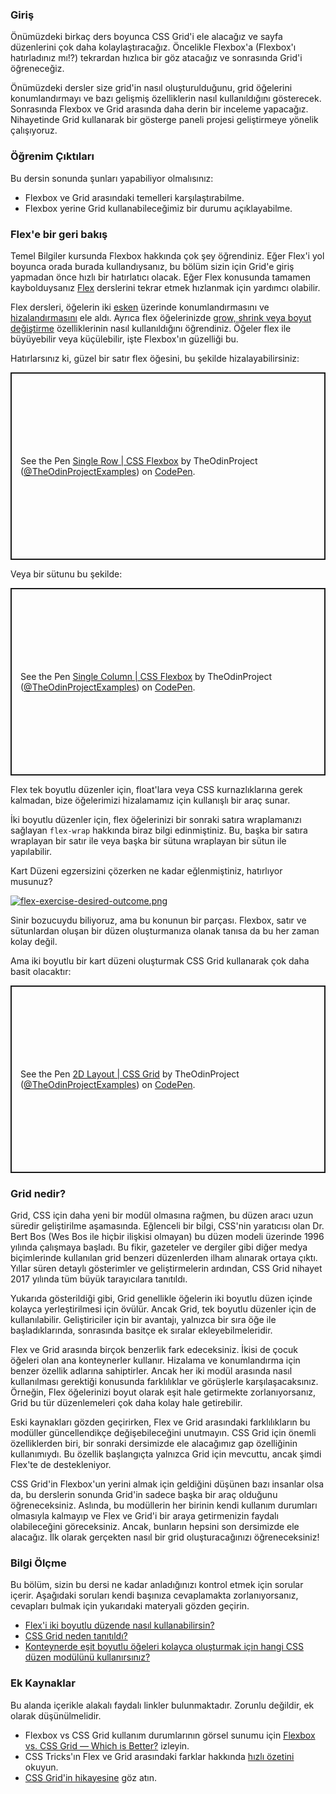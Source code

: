 ### Giriş

Önümüzdeki birkaç ders boyunca CSS Grid'i ele alacağız ve sayfa düzenlerini çok daha kolaylaştıracağız. Öncelikle Flexbox'a (Flexbox'ı hatırladınız mı!?) tekrardan hızlıca bir göz atacağız ve sonrasında Grid'i öğreneceğiz.

Önümüzdeki dersler size grid'in nasıl oluşturulduğunu, grid öğelerini konumlandırmayı ve bazı gelişmiş özelliklerin nasıl kullanıldığını gösterecek. Sonrasında Flexbox ve Grid arasında daha derin bir inceleme yapacağız. Nihayetinde Grid kullanarak bir gösterge paneli projesi geliştirmeye yönelik çalışıyoruz.

### Öğrenim Çıktıları

Bu dersin sonunda şunları yapabiliyor olmalısınız:

- Flexbox ve Grid arasındaki temelleri karşılaştırabilme.
- Flexbox yerine Grid kullanabileceğimiz bir durumu açıklayabilme.

### Flex'e bir geri bakış

Temel Bilgiler kursunda Flexbox hakkında çok şey öğrendiniz. Eğer Flex'i yol boyunca orada burada kullandıysanız, bu bölüm sizin için Grid'e giriş yapmadan önce hızlı bir hatırlatıcı olacak. Eğer Flex konusunda tamamen kaybolduysanız [Flex](https://www.theodinproject.com/lessons/foundations-introduction-to-flexbox) derslerini tekrar etmek hızlanmak için yardımcı olabilir.

Flex dersleri, öğelerin iki [esken](https://www.theodinproject.com/lessons/foundations-axes) üzerinde konumlandırmasını ve [hizalandırmasını](https://www.theodinproject.com/lessons/foundations-alignment) ele aldı. Ayrıca flex öğelerinizde [grow, shrink veya boyut değiştirme](https://www.theodinproject.com/lessons/foundations-growing-and-shrinking) özelliklerinin nasıl kullanıldığını öğrendiniz. Öğeler flex ile büyüyebilir veya küçülebilir, işte Flexbox'ın güzelliği bu.

Hatırlarsınız ki, güzel bir satır flex öğesini, bu şekilde hizalayabilirsiniz:

<p class="codepen" data-height="300" data-theme-id="dark" data-default-tab="css,result" data-slug-hash="XWeJbRy" data-editable="true" data-user="TheOdinProjectExamples" style="height: 300px; box-sizing: border-box; display: flex; align-items: center; justify-content: center; border: 2px solid; margin: 1em 0; padding: 1em;">
  <span>See the Pen <a href="https://codepen.io/TheOdinProjectExamples/pen/XWeJbRy">
  Single Row | CSS Flexbox</a> by TheOdinProject (<a href="https://codepen.io/TheOdinProjectExamples">@TheOdinProjectExamples</a>)
  on <a href="https://codepen.io">CodePen</a>.</span>
</p>
<script async src="https://cpwebassets.codepen.io/assets/embed/ei.js"></script>

Veya bir sütunu bu şekilde:

<p class="codepen" data-height="300" data-theme-id="dark" data-default-tab="css,result" data-slug-hash="MWEYwoX" data-editable="true" data-user="TheOdinProjectExamples" style="height: 300px; box-sizing: border-box; display: flex; align-items: center; justify-content: center; border: 2px solid; margin: 1em 0; padding: 1em;">
  <span>See the Pen <a href="https://codepen.io/TheOdinProjectExamples/pen/MWEYwoX">
  Single Column | CSS Flexbox</a> by TheOdinProject (<a href="https://codepen.io/TheOdinProjectExamples">@TheOdinProjectExamples</a>)
  on <a href="https://codepen.io">CodePen</a>.</span>
</p>
<script async src="https://cpwebassets.codepen.io/assets/embed/ei.js"></script>

Flex tek boyutlu düzenler için, float'lara veya CSS kurnazlıklarına gerek kalmadan, bize öğelerimizi hizalamamız için kullanışlı bir araç sunar.

İki boyutlu düzenler için, flex öğelerinizi bir sonraki satıra wraplamanızı sağlayan `flex-wrap` hakkında biraz bilgi edinmiştiniz. Bu, başka bir satıra wraplayan bir satır ile veya başka bir sütuna wraplayan bir sütun ile yapılabilir.

Kart Düzeni egzersizini çözerken ne kadar eğlenmiştiniz, hatırlıyor musunuz?

[![flex-exercise-desired-outcome.png](https://i.postimg.cc/vZ81HMkB/flex-exercise-desired-outcome.png)](https://github.com/TheOdinProject/css-exercises/tree/main/flex/07-flex-layout-2)

Sinir bozucuydu biliyoruz, ama bu konunun bir parçası. Flexbox, satır ve sütunlardan oluşan bir düzen oluşturmanıza olanak tanısa da bu her zaman kolay değil.

Ama iki boyutlu bir kart düzeni oluşturmak CSS Grid kullanarak çok daha basit olacaktır:

<p class="codepen" data-height="300" data-theme-id="dark" data-default-tab="css,result" data-slug-hash="KKXwpZR" data-editable="true" data-user="TheOdinProjectExamples" style="height: 300px; box-sizing: border-box; display: flex; align-items: center; justify-content: center; border: 2px solid; margin: 1em 0; padding: 1em;">
  <span>See the Pen <a href="https://codepen.io/TheOdinProjectExamples/pen/KKXwpZR">
  2D Layout | CSS Grid</a> by TheOdinProject (<a href="https://codepen.io/TheOdinProjectExamples">@TheOdinProjectExamples</a>)
  on <a href="https://codepen.io">CodePen</a>.</span>
</p>
<script async src="https://cpwebassets.codepen.io/assets/embed/ei.js"></script>

### Grid nedir?

Grid, CSS için daha yeni bir modül olmasına rağmen, bu düzen aracı uzun süredir geliştirilme aşamasında. Eğlenceli bir bilgi, CSS'nin yaratıcısı olan Dr. Bert Bos (Wes Bos ile hiçbir ilişkisi olmayan) bu düzen modeli üzerinde 1996 yılında çalışmaya başladı. Bu fikir, gazeteler ve dergiler gibi diğer medya biçimlerinde kullanılan grid benzeri düzenlerden ilham alınarak ortaya çıktı. Yıllar süren detaylı gösterimler ve geliştirmelerin ardından, CSS Grid nihayet 2017 yılında tüm büyük tarayıcılara tanıtıldı.

Yukarıda gösterildiği gibi, Grid genellikle öğelerin iki boyutlu düzen içinde kolayca yerleştirilmesi için övülür. Ancak Grid, tek boyutlu düzenler için de kullanılabilir. Geliştiriciler için bir avantajı, yalnızca bir sıra öğe ile başladıklarında, sonrasında basitçe ek sıralar ekleyebilmeleridir.

Flex ve Grid arasında birçok benzerlik fark edeceksiniz. İkisi de çocuk öğeleri olan ana konteynerler kullanır. Hizalama ve konumlandırma için benzer özellik adlarına sahiptirler. Ancak her iki modül arasında nasıl kullanılması gerektiği konusunda farklılıklar ve görüşlerle karşılaşacaksınız. Örneğin, Flex öğelerinizi boyut olarak eşit hale getirmekte zorlanıyorsanız, Grid bu tür düzenlemeleri çok daha kolay hale getirebilir.

Eski kaynakları gözden geçirirken, Flex ve Grid arasındaki farklılıkların bu modüller güncellendikçe değişebileceğini unutmayın. CSS Grid için önemli özelliklerden biri, bir sonraki dersimizde ele alacağımız gap özelliğinin kullanımıydı. Bu özellik başlangıçta yalnızca Grid için mevcuttu, ancak şimdi Flex'te de destekleniyor.

CSS Grid'in Flexbox'un yerini almak için geldiğini düşünen bazı insanlar olsa da, bu derslerin sonunda Grid'in sadece başka bir araç olduğunu öğreneceksiniz. Aslında, bu modüllerin her birinin kendi kullanım durumları olmasıyla kalmayıp ve Flex ve Grid'i bir araya getirmenizin faydalı olabileceğini göreceksiniz. Ancak, bunların hepsini son dersimizde ele alacağız. İlk olarak gerçekten nasıl bir grid oluşturacağınızı öğreneceksiniz!

### Bilgi Ölçme

Bu bölüm, sizin bu dersi ne kadar anladığınızı kontrol etmek için sorular içerir. Aşağıdaki soruları kendi başınıza cevaplamakta zorlanıyorsanız, cevapları bulmak için yukarıdaki materyali gözden geçirin.

- [Flex'i iki boyutlu düzende nasıl kullanabilirsin?](#Flex'e-bir-geri-bakış)
- [CSS Grid neden tanıtıldı?](#Grid-Nedir?)
- [Konteynerde eşit boyutlu öğeleri kolayca oluşturmak için hangi CSS düzen modülünü kullanırsınız?](#Grid-Nedir?)

### Ek Kaynaklar

Bu alanda içerikle alakalı faydalı linkler bulunmaktadır. Zorunlu değildir, ek olarak düşünülmelidir.

- Flexbox vs CSS Grid kullanım durumlarının görsel sunumu için [Flexbox vs. CSS Grid — Which is Better?](https://www.youtube.com/watch?v=hs3piaN4b5I) izleyin.
- CSS Tricks'ın Flex ve Grid arasındaki farklar hakkında [hızlı özetini](https://css-tricks.com/quick-whats-the-difference-between-flexbox-and-grid/) okuyun.
- [CSS Grid'in hikayesine](https://alistapart.com/article/the-story-of-css-grid-from-its-creators/) göz atın.
